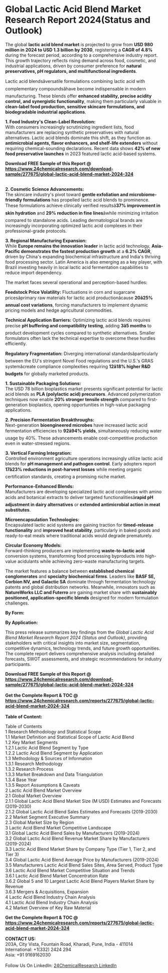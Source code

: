 <h1>Global Lactic Acid Blend Market Research Report 2024(Status and Outlook)</h1><p>The global <strong>lactic acid blend market</strong> is projected to grow from <strong>USD 980 million in 2024 to USD 1.3 billion by 2030</strong>, registering a <strong>CAGR of 4.8%</strong> during the forecast period, according to a comprehensive industry report. This growth trajectory reflects rising demand across food, cosmetic, and industrial applications, driven by consumer preference for <strong>natural preservatives, pH regulators, and multifunctional ingredients</strong>.</p><p>Lactic acid blendsâversatile formulations combining lactic acid with complementary compoundsâhave become indispensable in modern manufacturing. These blends offer <strong>enhanced stability, precise acidity control, and synergistic functionality</strong>, making them particularly valuable in <strong>clean-label food production, sensitive skincare formulations, and biodegradable industrial applications</strong>.</p><p><strong>1. Food Industry's Clean-Label Revolution:</strong><br>
With consumers increasingly scrutinizing ingredient lists, food manufacturers are replacing synthetic preservatives with natural alternatives. Lactic acid blends dominate this shift, as they function as <strong>antimicrobial agents, flavor enhancers, and shelf-life extenders</strong> without requiring chemical-sounding declarations. Recent data shows <strong>42% of new food preservative launches</strong> in 2023 featured lactic acid-based systems.</p><div><b>Download FREE Sample of this Report @ 
            <a href="https://www.24chemicalresearch.com/download-sample/277675/global-lactic-acid-blend-market-2024-324">
            https://www.24chemicalresearch.com/download-sample/277675/global-lactic-acid-blend-market-2024-324</a></b></div><br><p><strong>2. Cosmetic Science Advancements:</strong><br>
The skincare industry's pivot toward <strong>gentle exfoliation and microbiome-friendly formulations</strong> has propelled lactic acid blends to prominence. These formulations achieve clinically verified resultsâ<strong>37% improvement in skin hydration</strong> and <strong>29% reduction in fine lines</strong>âwhile minimizing irritation compared to standalone acids. Leading dermatological brands are increasingly incorporating optimized lactic acid complexes in their professional-grade protocols.</p><p><strong>3. Regional Manufacturing Expansion:</strong><br>
While <strong>Europe remains the innovation leader</strong> in lactic acid technology, <strong>Asia-Pacific demonstrates the fastest production growth</strong> at a <strong>6.2% CAGR</strong>, driven by China's expanding biochemical infrastructure and India's thriving food processing sector. Latin America is also emerging as a key player, with Brazil investing heavily in local lactic acid fermentation capabilities to reduce import dependency.</p><p>The market faces several operational and perception-based hurdles:</p><p><strong>Feedstock Price Volatility:</strong> Fluctuations in corn and sugarcane pricesâprimary raw materials for lactic acid productionâcause <strong>20â25% annual cost variations</strong>, forcing manufacturers to implement dynamic pricing models and hedge agricultural commodities.</p><p><strong>Technical Application Barriers:</strong> Optimizing lactic acid blends requires precise <strong>pH buffering and compatibility testing</strong>, adding <strong>3â5 months</strong> to product development cycles compared to synthetic alternatives. Smaller formulators often lack the technical expertise to overcome these hurdles efficiently.</p><p><strong>Regulatory Fragmentation:</strong> Diverging international standardsâparticularly between the EU's stringent Novel Food regulations and the U.S.'s GRAS systemâcreate compliance complexities requiring <strong>12â18% higher R&amp;D budgets</strong> for globally marketed products.</p><p><strong>1. Sustainable Packaging Solutions:</strong><br>
The USD 78 billion bioplastics market presents significant potential for lactic acid blends as <strong>PLA (polylactic acid) precursors</strong>. Advanced polymerization techniques now enable <strong>20% stronger tensile strength</strong> compared to first-generation bioplastics, opening opportunities in high-value packaging applications.</p><p><strong>2. Precision Fermentation Breakthroughs:</strong><br>
Next-generation <strong>bioengineered microbes</strong> have increased lactic acid fermentation efficiencies to <strong>92â94% yields</strong>, simultaneously reducing water usage by 40%. These advancements enable cost-competitive production even in water-stressed regions.</p><p><strong>3. Vertical Farming Integration:</strong><br>
Controlled environment agriculture operations increasingly utilize lactic acid blends for <strong>pH management and pathogen control</strong>. Early adopters report <strong>17â23% reductions in post-harvest losses</strong> while meeting organic certification standards, creating a promising niche market.</p><p><strong>Performance-Enhanced Blends:</strong><br>
    Manufacturers are developing specialized lactic acid complexes with amino acids and botanical extracts to deliver targeted functionalitiesâ<strong>rapid pH adjustment in dairy alternatives</strong> or <strong>extended antimicrobial action in meat substitutes</strong>.</p><p><strong>Microencapsulation Technologies:</strong><br>
    Encapsulated lactic acid systems are gaining traction for <strong>timed-release functionality</strong> and <strong>improved heat stability</strong>, particularly in baked goods and ready-to-eat meals where traditional acids would degrade prematurely.</p><p><strong>Circular Economy Models:</strong><br>
    Forward-thinking producers are implementing <strong>waste-to-lactic acid</strong> conversion systems, transforming food processing byproducts into high-value acidulants while achieving zero-waste manufacturing targets.</p><p>The market features a balance between <strong>established chemical conglomerates</strong> and <strong>specialty biochemical firms</strong>. Leaders like <strong>BASF SE, Corbion NV, and Galactic SA</strong> dominate through fermentation technology patents and global distribution networks. Meanwhile, innovators such as <strong>NatureWorks LLC and Futerro</strong> are gaining market share with <strong>sustainably positioned, application-specific blends</strong> designed for modern formulation challenges.</p><p><strong>By Form:</strong>
        </p><p><strong>By Application:</strong>
        </p><p>This press release summarizes key findings from the <em>Global Lactic Acid Blend Market Research Report 2024 (Status and Outlook)</em>, providing stakeholders with critical insights into market size, segmentation, competitive dynamics, technology trends, and future growth opportunities. The complete report delivers comprehensive analysis including detailed forecasts, SWOT assessments, and strategic recommendations for industry participants.</p><div><b>Download FREE Sample of this Report @ 
            <a href="https://www.24chemicalresearch.com/download-sample/277675/global-lactic-acid-blend-market-2024-324">
            https://www.24chemicalresearch.com/download-sample/277675/global-lactic-acid-blend-market-2024-324</a></b></div><br><div><b>Get the Complete Report & TOC @ 
            <a href="https://www.24chemicalresearch.com/reports/277675/global-lactic-acid-blend-market-2024-324">
            https://www.24chemicalresearch.com/reports/277675/global-lactic-acid-blend-market-2024-324</a></b></div><br>
            <b>Table of Content:</b><p>Table of Contents<br />
1 Research Methodology and Statistical Scope<br />
1.1 Market Definition and Statistical Scope of Lactic Acid Blend<br />
1.2 Key Market Segments<br />
1.2.1 Lactic Acid Blend Segment by Type<br />
1.2.2 Lactic Acid Blend Segment by Application<br />
1.3 Methodology & Sources of Information<br />
1.3.1 Research Methodology<br />
1.3.2 Research Process<br />
1.3.3 Market Breakdown and Data Triangulation<br />
1.3.4 Base Year<br />
1.3.5 Report Assumptions & Caveats<br />
2 Lactic Acid Blend Market Overview<br />
2.1 Global Market Overview<br />
2.1.1 Global Lactic Acid Blend Market Size (M USD) Estimates and Forecasts (2019-2030)<br />
2.1.2 Global Lactic Acid Blend Sales Estimates and Forecasts (2019-2030)<br />
2.2 Market Segment Executive Summary<br />
2.3 Global Market Size by Region<br />
3 Lactic Acid Blend Market Competitive Landscape<br />
3.1 Global Lactic Acid Blend Sales by Manufacturers (2019-2024)<br />
3.2 Global Lactic Acid Blend Revenue Market Share by Manufacturers (2019-2024)<br />
3.3 Lactic Acid Blend Market Share by Company Type (Tier 1, Tier 2, and Tier 3)<br />
3.4 Global Lactic Acid Blend Average Price by Manufacturers (2019-2024)<br />
3.5 Manufacturers Lactic Acid Blend Sales Sites, Area Served, Product Type<br />
3.6 Lactic Acid Blend Market Competitive Situation and Trends<br />
3.6.1 Lactic Acid Blend Market Concentration Rate<br />
3.6.2 Global 5 and 10 Largest Lactic Acid Blend Players Market Share by Revenue<br />
3.6.3 Mergers & Acquisitions, Expansion<br />
4 Lactic Acid Blend Industry Chain Analysis<br />
4.1 Lactic Acid Blend Industry Chain Analysis<br />
4.2 Market Overview of Key Raw Material</p><div><b>Get the Complete Report & TOC @ 
            <a href="https://www.24chemicalresearch.com/reports/277675/global-lactic-acid-blend-market-2024-324">
            https://www.24chemicalresearch.com/reports/277675/global-lactic-acid-blend-market-2024-324</a></b></div><br><b>CONTACT US:</b><br>
            203A, City Vista, Fountain Road, Kharadi, Pune, India - 411014<br>
            International: +1(332) 2424 294<br>
            Asia: +91 9169162030 <br><br>
            Follow Us On LinkedIn: <a href="https://www.linkedin.com/company/24chemicalresearch/">24ChemicalResearch LinkedIn</a>